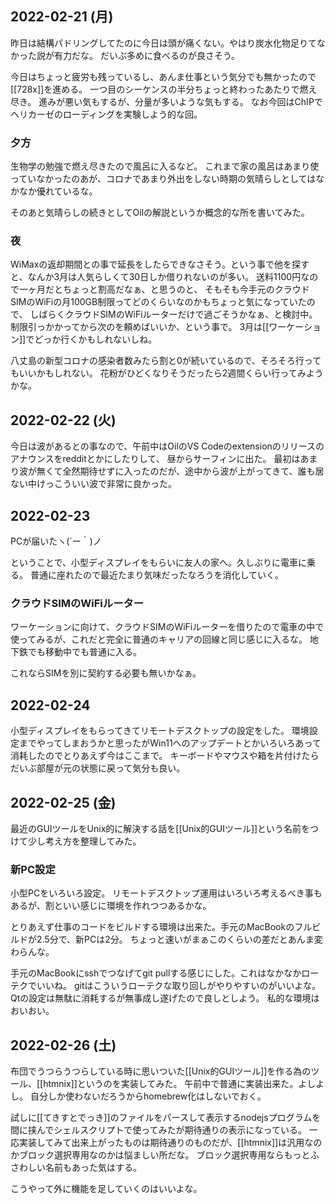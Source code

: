 ## 2022-02-21 (月)

昨日は結構パドリングしてたのに今日は頭が痛くない。やはり炭水化物足りてなかった説が有力だな。
だいぶ多めに食べるのが良さそう。

今日はちょっと疲労も残っているし、あんま仕事という気分でも無かったので[[728x]]を進める。
一つ目のシーケンスの半分ちょっと終わったあたりで燃え尽き。
進みが悪い気もするが、分量が多いような気もする。
なお今回はChIPでヘリカーゼのローディングを実験しよう的な回。

### 夕方

生物学の勉強で燃え尽きたので風呂に入るなど。
これまで家の風呂はあまり使っていなかったのあが、コロナであまり外出をしない時期の気晴らしとしてはなかなか優れているな。

そのあと気晴らしの続きとしてOilの解説というか概念的な所を書いてみた。

### 夜

WiMaxの返却期間との事で延長をしたらできなさそう。という事で他を探すと、なんか3月は人気らしくて30日しか借りれないのが多い。
送料1100円なので一ヶ月だとちょっと割高だなぁ、と思うのと、
そもそも今手元のクラウドSIMのWiFiの月100GB制限ってどのくらいなのかもちょっと気になっていたので、
しばらくクラウドSIMのWiFiルーターだけで過ごそうかなぁ、と検討中。
制限引っかかってから次のを頼めばいいか、という事で。
3月は[[ワーケーション]]でどっか行くかもしれないしね。

八丈島の新型コロナの感染者数みたら割と0が続いているので、そろそろ行ってもいいかもしれない。
花粉がひどくなりそうだったら2週間くらい行ってみようかな。

## 2022-02-22 (火)

今日は波があるとの事なので、午前中はOilのVS Codeのextensionのリリースのアナウンスをredditとかにしたりして、
昼からサーフィンに出た。
最初はあまり波が無くて全然期待せずに入ったのだが、途中から波が上がってきて、誰も居ない中けっこういい波で非常に良かった。

## 2022-02-23

PCが届いたヽ(´ー｀)ノ

ということで、小型ディスプレイをもらいに友人の家へ。久しぶりに電車に乗る。
普通に座れたので最近たまり気味だったなろうを消化していく。

### クラウドSIMのWiFiルーター

ワーケーションに向けて、クラウドSIMのWiFiルーターを借りたので電車の中で使ってみるが、これだと完全に普通のキャリアの回線と同じ感じに入るな。
地下鉄でも移動中でも普通に入る。

これならSIMを別に契約する必要も無いかなぁ。

## 2022-02-24

小型ディスプレイをもらってきてリモートデスクトップの設定をした。
環境設定までやってしまおうかと思ったがWin11へのアップデートとかいろいろあって消耗したのでとりあえず今はここまで。
キーボードやマウスや箱を片付けたらだいぶ部屋が元の状態に戻って気分も良い。

## 2022-02-25 (金)

最近のGUIツールをUnix的に解決する話を[[Unix的GUIツール]]という名前をつけて少し考え方を整理してみた。

### 新PC設定

小型PCをいろいろ設定。
リモートデスクトップ運用はいろいろ考えるべき事もあるが、割といい感じに環境を作れつつあるかな。

とりあえず仕事のコードをビルドする環境は出来た。手元のMacBookのフルビルドが2.5分で、新PCは2分。
ちょっと速いがまぁこのくらいの差だとあんま変わらんな。

手元のMacBookにsshでつなげてgit pullする感じにした。これはなかなかローテクでいいね。
gitはこういうローテクな取り回しがやりやすいのがいいよな。
Qtの設定は無駄に消耗するが無事成し遂げたので良しとしよう。
私的な環境はおいおい。

## 2022-02-26 (土)

布団でうつらうつらしている時に思いついた[[Unix的GUIツール]]を作る為のツール、[[htmnix]]というのを実装してみた。
午前中で普通に実装出来た。よしよし。
自分しか使わないだろうからhomebrew化はしないでおく。

試しに[[てきすとでっき]]のファイルをパースして表示するnodejsプログラムを間に挟んでシェルスクリプトで使ってみたが期待通りの表示になっている。
一応実装してみて出来上がったものは期待通りのものだが、[[htmnix]]は汎用なのかブロック選択専用なのかは悩ましい所だな。
ブロック選択専用ならもっとふさわしい名前もあった気はする。

こうやって外に機能を足していくのはいいよな。